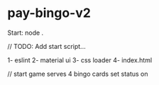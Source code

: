 # pay-bingo-v2

Start: node .


// TODO: Add start script...

1- eslint
2- material ui
3- css loader
4- index.html


// start game
serves 4 bingo cards
set status on
